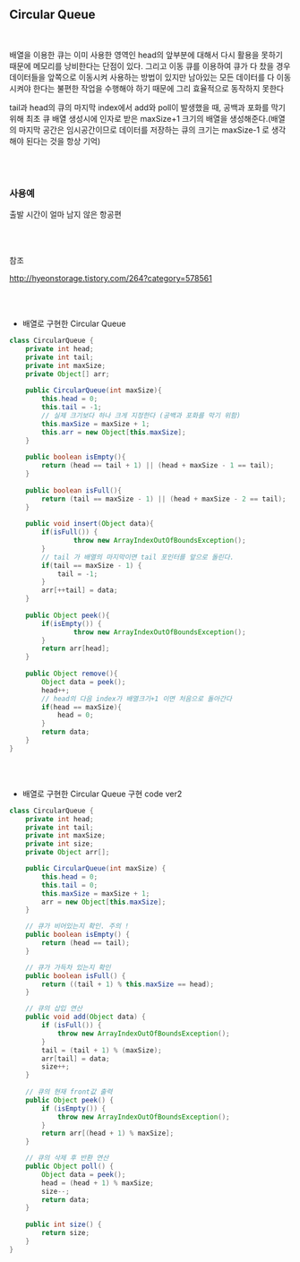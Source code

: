 ## Circular Queue

</br>

배열을 이용한 큐는 이미 사용한 영역인 head의 앞부분에 대해서 다시 활용을 못하기 때문에 메모리를 낭비한다는 단점이 있다. 그리고 이동 큐를 이용하여 큐가 다 찼을 경우 데이터들을 앞쪽으로 이동시켜 사용하는 방법이 있지만 남아있는 모든 데이터를 다 이동시켜야 한다는 불편한 작업을 수행해야 하기 때문에 그리 효율적으로 동작하지 못한다

tail과 head의 큐의 마지막 index에서 add와 poll이 발생했을 때, 공백과 포화를 막기위해 최초 큐 배열 생성시에 인자로 받은 maxSize+1 크기의 배열을 생성해준다.(배열의 마지막 공간은 임시공간이므로  데이터를 저장하는 큐의 크기는 maxSize-1 로 생각해야 된다는 것을 항상 기억)

</br>

</br>

### 사용예

출발 시간이 얼마 남지 않은 항공편

</br>

</br>

참조

http://hyeonstorage.tistory.com/264?category=578561

</br>

</br>

* 배열로 구현한 Circular Queue

```java
class CircularQueue {
    private int head;
    private int tail;
    private int maxSize;
    private Object[] arr;
    
    public CircularQueue(int maxSize){
        this.head = 0;
        this.tail = -1;
        // 실제 크기보다 하나 크게 지정한다 (공백과 포화를 막기 위함)
        this.maxSize = maxSize + 1;    
        this.arr = new Object[this.maxSize];
    }
    
    public boolean isEmpty(){
        return (head == tail + 1) || (head + maxSize - 1 == tail);
    }
    
    public boolean isFull(){
        return (tail == maxSize - 1) || (head + maxSize - 2 == tail);
    }
    
    public void insert(Object data){
        if(isFull()) {
        		throw new ArrayIndexOutOfBoundsException();
        }
        // tail 가 배열의 마지막이면 tail 포인터를 앞으로 돌린다.
        if(tail == maxSize - 1) {
            tail = -1;
        }
        arr[++tail] = data;
    }
    
    public Object peek(){
        if(isEmpty()) {
        		throw new ArrayIndexOutOfBoundsException();
        }
        return arr[head];
    }
    
    public Object remove(){
        Object data = peek();
        head++;
        // head의 다음 index가 배열크기+1 이면 처음으로 돌아간다
        if(head == maxSize){
            head = 0;
        }
        return data;
    }
}
```

<br>

<br>

* 배열로 구현한 Circular Queue 구현 code ver2

```java
class CircularQueue {
	private int head;
	private int tail;
	private int maxSize;
    private int size;
	private Object arr[];

	public CircularQueue(int maxSize) {
		this.head = 0;
		this.tail = 0;
		this.maxSize = maxSize + 1;
		arr = new Object[this.maxSize];
	}

	// 큐가 비어있는지 확인. 주의 !
	public boolean isEmpty() {
		return (head == tail);
	}

	// 큐가 가득차 있는지 확인
	public boolean isFull() {
		return ((tail + 1) % this.maxSize == head);
	}

	// 큐의 삽입 연산
	public void add(Object data) {
		if (isFull()) {
			throw new ArrayIndexOutOfBoundsException();
		}
		tail = (tail + 1) % (maxSize);
		arr[tail] = data;
        size++;
	}
    
    // 큐의 현재 front값 출력
	public Object peek() {
		if (isEmpty()) {
			throw new ArrayIndexOutOfBoundsException();
		}
		return arr[(head + 1) % maxSize];
	}

	// 큐의 삭제 후 반환 연산
	public Object poll() {
		Object data = peek();
		head = (head + 1) % maxSize;
        size--;
		return data;
	}
	
	public int size() {
		return size;
	}
}
```

